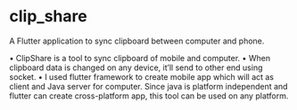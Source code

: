 # clip_share

A Flutter application to sync clipboard between computer and phone.

• ClipShare is a tool to sync clipboard of mobile and computer.
• When clipboard data is changed on any device, it’ll send to other
end using socket.
• I used flutter framework to create mobile app which will act as
client and Java server for computer. Since java is platform independent
and flutter can create cross-platform app, this tool can
be used on any platform.
